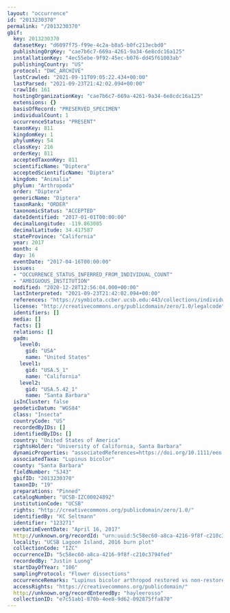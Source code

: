 ```yaml
---
layout: "occurrence"
id: "2013230370"
permalink: "/2013230370"
gbif:
  key: 2013230370
  datasetKey: "d6097f75-f99e-4c2a-b8a5-b0fc213ecbd0"
  publishingOrgKey: "cae7b6c7-669a-4261-9a34-6e8cdc16a125"
  installationKey: "4ec55ebe-9f92-45ec-b076-dd45f61003ab"
  publishingCountry: "US"
  protocol: "DWC_ARCHIVE"
  lastCrawled: "2021-09-11T09:05:22.434+00:00"
  lastParsed: "2021-09-23T21:42:02.094+00:00"
  crawlId: 161
  hostingOrganizationKey: "cae7b6c7-669a-4261-9a34-6e8cdc16a125"
  extensions: {}
  basisOfRecord: "PRESERVED_SPECIMEN"
  individualCount: 1
  occurrenceStatus: "PRESENT"
  taxonKey: 811
  kingdomKey: 1
  phylumKey: 54
  classKey: 216
  orderKey: 811
  acceptedTaxonKey: 811
  scientificName: "Diptera"
  acceptedScientificName: "Diptera"
  kingdom: "Animalia"
  phylum: "Arthropoda"
  order: "Diptera"
  genericName: "Diptera"
  taxonRank: "ORDER"
  taxonomicStatus: "ACCEPTED"
  dateIdentified: "2017-01-01T00:00:00"
  decimalLongitude: -119.863085
  decimalLatitude: 34.417587
  stateProvince: "California"
  year: 2017
  month: 4
  day: 16
  eventDate: "2017-04-16T00:00:00"
  issues:
  - "OCCURRENCE_STATUS_INFERRED_FROM_INDIVIDUAL_COUNT"
  - "AMBIGUOUS_INSTITUTION"
  modified: "2020-12-28T12:56:04.000+00:00"
  lastInterpreted: "2021-09-23T21:42:02.094+00:00"
  references: "https://symbiota.ccber.ucsb.edu:443/collections/individual/index.php?occid=123271"
  license: "http://creativecommons.org/publicdomain/zero/1.0/legalcode"
  identifiers: []
  media: []
  facts: []
  relations: []
  gadm:
    level0:
      gid: "USA"
      name: "United States"
    level1:
      gid: "USA.5_1"
      name: "California"
    level2:
      gid: "USA.5.42_1"
      name: "Santa Barbara"
  isInCluster: false
  geodeticDatum: "WGS84"
  class: "Insecta"
  countryCode: "US"
  recordedByIDs: []
  identifiedByIDs: []
  country: "United States of America"
  rightsHolder: "University of California, Santa Barbara"
  dynamicProperties: "associatedReferences=https://doi.org/10.1111/een.12721; associatedReferences=https://escholarship.org/uc/item/64c550mk"
  associatedTaxa: "Lupinus bicolor"
  county: "Santa Barbara"
  fieldNumber: "SJ43"
  gbifID: "2013230370"
  taxonID: "19"
  preparations: "Pinned"
  catalogNumber: "UCSB-IZC00024892"
  institutionCode: "UCSB"
  rights: "http://creativecommons.org/publicdomain/zero/1.0/"
  identifiedBy: "KC Seltmann"
  identifier: "123271"
  verbatimEventDate: "April 16, 2017"
  http://unknown.org/recordId: "urn:uuid:5c58ec60-a8ca-4216-9f8f-c210c3794fed"
  locality: "UCSB Lagoon Island, 2016 burn plot"
  collectionCode: "IZC"
  occurrenceID: "5c58ec60-a8ca-4216-9f8f-c210c3794fed"
  recordedBy: "Justin Luong"
  startDayOfYear: "106"
  samplingProtocol: "Flower dissections"
  occurrenceRemarks: "Lupinus bicolor arthropod restored vs non-restored project comparison"
  accessRights: "https://creativecommons.org/publicdomain/"
  http://unknown.org/recordEnteredBy: "hayleerosso"
  collectionID: "e7c51ab1-870b-4ee8-9d62-092875ffa870"
---
```


